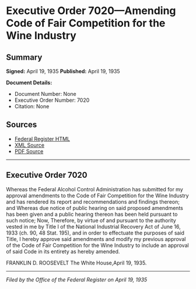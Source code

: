# Executive Order 7020—Amending Code of Fair Competition for the Wine Industry

## Summary

**Signed:** April 19, 1935
**Published:** April 19, 1935

**Document Details:**
- Document Number: None
- Executive Order Number: 7020
- Citation: None

## Sources
- [Federal Register HTML](https://www.presidency.ucsb.edu/documents/executive-order-7020-amending-code-fair-competition-for-the-wine-industry)
- [XML Source](None)
- [PDF Source](None)

---

## Executive Order 7020

Whereas the Federal Alcohol Control Administration has submitted for my approval amendments to the Code of Fair Competition for the Wine Industry and has rendered its report and recommendations and findings thereon; and
Whereas due notice of public hearing on said proposed amendments has been given and a public hearing thereon has been held pursuant to such notice;
Now, Therefore, by virtue of and pursuant to the authority vested in me by Title I of the National Industrial Recovery Act of June 16, 1933 (ch. 90, 48 Stat. 195), and in order to effectuate the purposes of said Title, I hereby approve said amendments and modify my previous approval of the Code of Fair Competition for the Wine Industry to include an approval of said Code in its entirety as hereby amended.

FRANKLIN D. ROOSEVELT
The White House,April 19, 1935.

---

*Filed by the Office of the Federal Register on April 19, 1935*
